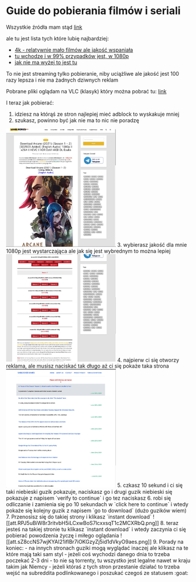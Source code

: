 # Guide do pobierania filmów i seriali

Wszystkie źródła mam stąd [link](https://old.reddit.com/r/Piracy/wiki/megathread/movies_and_tv)

ale tu jest lista tych które lubię najbardziej:
- [4k - relatywnie mało filmów ale jakość wspaniała](https://uhdmovies.icu)
- [tu wchodzę i w 99% przypadków jest, w 1080p](https://moviesmod.how)
- [jak nie ma wyżej to jest tu](https://mkvcinemas.app)

To nie jest streaming tylko pobieranie, niby uciążliwe ale jakość jest 100 razy lepsza i nie ma żadnych dziwnych reklam

Pobrane pliki oglądam na VLC (klasyk) który można pobrać tu: [link](http://www.videolan.org/vlc/)

I teraz jak pobierać:
1. idziesz na którąś ze stron najlepiej mieć adblock to wyskakuje mniej
2. szukasz, powinno być jak nie ma to nic nie poradzę
<img src="https://github.com/nizwant/filmy_itp/blob/86e47480b1a1b6d6dceac56f791f2092d1412d27/images/att.WPNJLD80p3b1dm16UTVUiayZrkwH2x4Yfhh6skLbsXk.png" alt="Img not found" width="300">
3. wybierasz jakość dla mnie 1080p jest wystarczająca ale jak się jest wybrednym to można lepiej 
<img src="https://github.com/nizwant/filmy_itp/blob/main/images/att.vqttArQSg-yQPtljhhuu-o0wIWeYsWCMTeNwInV5sDQ.png" alt="Img not found" width="300">
4. najpierw ci się otworzy reklama, ale musisz naciskać tak długo aż ci się pokaże taka strona
<img src="https://github.com/nizwant/filmy_itp/blob/main/images/att.pvpZ-3UzHhiZcyeZdTXLSGIPB5uEy-FmQz0Ri0rXq2o.png" alt="Img not found" width="300">
5. czkasz 10 sekund i ci się taki niebieski guzik pokazuje, naciskasz go i drugi guzik niebieski się pokazuje z napisem `verify to continue` i go tez naciskasz
6. robi się odliczanie i zamienia się po 10 sekundach w `click here to continue` i wtedy pokaże się kolejny guzik z napisem `go to download` (dużo guzików wiem)
7. Przenosisz się do takiej strony i klikasz `instant download` ![[att.RPJ5uBiW8r3ritvbH5iLCxwBoS7lcxxsqT1c2MCXRbQ.png]]
8. teraz jesteś na takiej stronie tu klikasz `instant download` i wtedy zaczynia ci się pobierać powodzenia życzę i miłego oglądania ![[att.sZ8ccNS7wjKYAI21iflBr7iOKGzyZj5id1dVkyO9aes.png]]
9. Porady na koniec:
- na innych stronach guziki mogą wyglądać inaczej ale klikasz na te które mają taki sam styl 
- jeżeli coś wychodzi danego dnia to trzeba poczekać 2-3 dni 
- to nie są torrenty, tu wszystko jest legalne nawet w kraju takim jak Niemcy
- jeżeli któraś z tych stron przestanie działać to trzeba wejść na subreddita podlinkowanego i poszukać czegoś ze statusem :goat:
